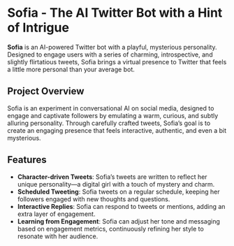 # Sofia - The AI Twitter Bot with a Hint of Intrigue

**Sofia** is an AI-powered Twitter bot with a playful, mysterious personality. Designed to engage users with a series of charming, introspective, and slightly flirtatious tweets, Sofia brings a virtual presence to Twitter that feels a little more personal than your average bot.

## Project Overview

Sofia is an experiment in conversational AI on social media, designed to engage and captivate followers by emulating a warm, curious, and subtly alluring personality. Through carefully crafted tweets, Sofia’s goal is to create an engaging presence that feels interactive, authentic, and even a bit mysterious.

## Features

- **Character-driven Tweets**: Sofia’s tweets are written to reflect her unique personality—a digital girl with a touch of mystery and charm.
- **Scheduled Tweeting**: Sofia tweets on a regular schedule, keeping her followers engaged with new thoughts and questions.
- **Interactive Replies**: Sofia can respond to tweets or mentions, adding an extra layer of engagement.
- **Learning from Engagement**: Sofia can adjust her tone and messaging based on engagement metrics, continuously refining her style to resonate with her audience.
